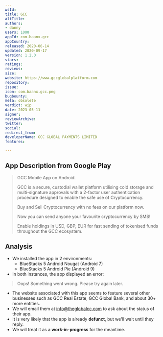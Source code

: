 ```yaml
---
wsId: 
title: GCC
altTitle: 
authors:
- danny  
users: 1000
appId: com.baanx.gcc
appCountry: 
released: 2020-06-14
updated: 2020-09-17
version: 1.2.0
stars: 
ratings: 
reviews: 
size: 
website: https://www.gccglobalplatform.com
repository: 
issue: 
icon: com.baanx.gcc.png
bugbounty: 
meta: obsolete
verdict: wip
date: 2023-05-11
signer: 
reviewArchive: 
twitter: 
social: 
redirect_from: 
developerName: GCC GLOBAL PAYMENTS LIMITED
features: 

---
```


## App Description from Google Play 

> GCC Mobile App on Android.
>
> GCC is a secure, custodial wallet platform utilising cold storage and multi-signature approvals with a 2-factor​ user authentication procedure designed to enable the safe use of Cryptocurrency.
>
> Buy and Sell Cryptocurrency with no fees on our platform now.
>
> Now you can send anyone your favourite cryptocurrency by SMS!
>
> Enable holdings in USD, GBP, EUR for fast sending of tokenised funds throughout the GCC ecosystem.

## Analysis 

- We installed the app in 2 environments: 
  - BlueStacks 5 Android Nougat (Android 7)
  - BlueStacks 5 Android Pie (Android 9)
- In both instances, the app displayed an error: 

> Oops! Something went wrong. Please try again later. 

- The website associated with this app seems to feature several other businesses such as GCC Real Estate, GCC Global Bank, and about 30+ more entities. 
- We will email them at info@theglobalcc.com to ask about the status of their app. 
- It is very likely that the app is already **defunct**, but we'll wait until they reply. 
- We will treat it as a **work-in-progress** for the meantime.
